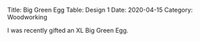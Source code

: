 Title: Big Green Egg Table: Design 1
Date: 2020-04-15
Category: Woodworking

I was recently gifted an XL Big Green Egg.
